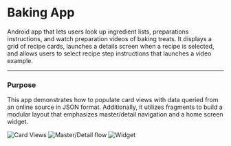 # Baking App

Android app that lets users look up ingredient lists, preparations instructions, and watch preparation videos of baking treats. It displays a grid of recipe cards, launches a details screen when a recipe is selected, and allows users to select recipe step instructions that launches a video example.

<hr>

### Purpose

This app demonstrates how to populate card views with data queried from an online source in JSON format. Additionally, it utilizes fragments to build a modular layout that emphasizes master/detail navigation and a home screen widget.

![Card Views](https://dcalabrese22.github.io/images/baking-home.png)
![Master/Detail flow](https://dcalabrese22.github.io/images/baking-detail.png)
![Widget](https://dcalabrese22.github.io/images/baking-widget.png)

